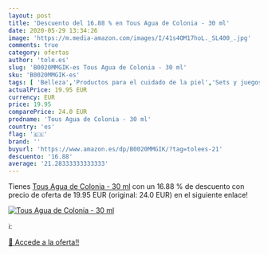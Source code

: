 ```yaml
---
layout: post
title: 'Descuento del 16.88 % en Tous Agua de Colonia - 30 ml'
date: 2020-05-29 13:34:26
image: 'https://m.media-amazon.com/images/I/41s4OM17hoL._SL400_.jpg'
comments: true
category: ofertas
author: 'tole.es'
slug: 'B0020MMGIK-es Tous Agua de Colonia - 30 ml'
sku: 'B0020MMGIK-es'
tags: [ 'Belleza','Productos para el cuidado de la piel','Sets y juegos para el cuidado de la piel','agua','colonia','de', ]
actualPrice: 19.95 EUR
currency: EUR
price: 19.95
comparePrice: 24.0 EUR
prodname: 'Tous Agua de Colonia - 30 ml'
country: 'es'
flag: '🇪🇸'
brand: ''
buyurl: 'https://www.amazon.es/dp/B0020MMGIK/?tag=tolees-21'
descuento: '16.88'
average: '21.28333333333333'
---
```


Tienes [Tous Agua de Colonia - 30 ml](https://www.amazon.es/dp/B0020MMGIK/?tag=tolees-21) con un 16.88 % de descuento con precio de oferta de 19.95 EUR (original: 24.0 EUR) en el siguiente enlace!

[![Tous Agua de Colonia - 30 ml](https://m.media-amazon.com/images/I/41s4OM17hoL._SL400_.jpg)](https://www.amazon.es/dp/B0020MMGIK/?tag=tolees-21)

ℹ️:


[🛒 Accede a la oferta!!](https://www.amazon.es/dp/B0020MMGIK/?tag=tolees-21)
